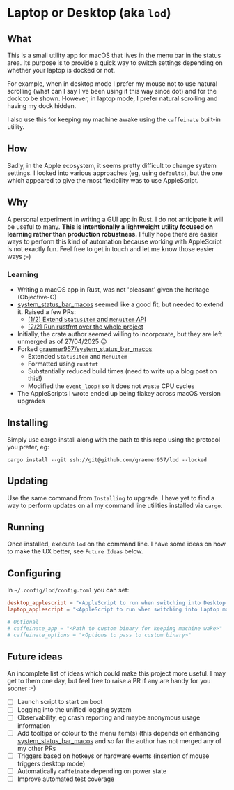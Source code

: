 # Laptop or Desktop (aka `lod`)

## What

This is a small utility app for macOS that lives in the menu bar in the status area. Its purpose is to provide a quick way to switch settings depending on whether your laptop is docked or not.

For example, when in desktop mode I prefer my mouse not to use natural scrolling (what can I say I've been using it this way since dot) and for the dock to be shown. However, in laptop mode, I prefer natural scrolling and having my dock hidden.

I also use this for keeping my machine awake using the `caffeinate` built-in utility.

## How

Sadly, in the Apple ecosystem, it seems pretty difficult to change system settings. I looked into various approaches (eg, using `defaults`), but the one which appeared to give the most flexibility was to use AppleScript.

## Why

A personal experiment in writing a GUI app in Rust. I do not anticipate it will be useful to many. **This is intentionally a lightweight utility focused on learning rather than production robustness.** I fully hope there are easier ways to perform this kind of automation because working with AppleScript is not exactly fun. Feel free to get in touch and let me know those easier ways ;-)

### Learning

- Writing a macOS app in Rust, was not 'pleasant' given the heritage (Objective-C)
- [system_status_bar_macos](https://github.com/amachang/system_status_bar_macos) seemed like a good fit, but needed to extend it. Raised a few PRs:
    - [[1/2] Extend `StatusItem` and `MenuItem` API](https://github.com/amachang/system_status_bar_macos/pull/1)
    - [[2/2] Run rustfmt over the whole project](https://github.com/amachang/system_status_bar_macos/pull/2)
- Initially, the crate author seemed willing to incorporate, but they are left unmerged as of 27/04/2025 😔
- Forked [graemer957/system_status_bar_macos](https://github.com/graemer957/system_status_bar_macos)
    - Extended `StatusItem` and `MenuItem`
    - Formatted using `rustfmt`
    - Substantially reduced build times (need to write up a blog post on this!)
    - Modified the `event_loop!` so it does not waste CPU cycles
- The AppleScripts I wrote ended up being flakey across macOS version upgrades

## Installing

Simply use cargo install along with the path to this repo using the protocol you prefer, eg:

```fish
cargo install --git ssh://git@github.com/graemer957/lod --locked
```

## Updating

Use the same command from `Installing` to upgrade. I have yet to find a way to perform updates on all my command line utilities installed via `cargo`.

## Running

Once installed, execute `lod` on the command line. I have some ideas on how to make the UX better, see `Future Ideas` below.

## Configuring

In `~/.config/lod/config.toml` you can set:
```toml
desktop_applescript = "<AppleScript to run when switching into Desktop mode>"
laptop_applescript = "<AppleScript to run when switching into Laptop mode>"

# Optional
# caffeinate_app = "<Path to custom binary for keeping machine wake>"
# caffeinate_options = "<Options to pass to custom binary>"
```

## Future ideas

An incomplete list of ideas which could make this project more useful. I may get to them one day, but feel free to raise a PR if any are handy for you sooner :-)

- [ ] Launch script to start on boot
- [ ] Logging into the unified logging system
- [ ] Observability, eg crash reporting and maybe anonymous usage information
- [ ] Add tooltips or colour to the menu item(s) (this depends on enhancing [system_status_bar_macos](https://github.com/amachang/system_status_bar_macos)
and so far the author has not merged any of my other PRs
- [ ] Triggers based on hotkeys or hardware events (insertion of mouse triggers desktop mode)
- [ ] Automatically `caffeinate` depending on power state
- [ ] Improve automated test coverage
